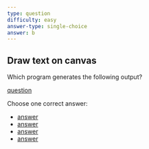```yaml
---
type: question
difficulty: easy
answer-type: single-choice
answer: b
---
```


## Draw text on canvas

Which program generates the following output?

[question](plain/b.evy "evy:source")

Choose one correct answer:

- [answer](plain/a.evy "evy:svg")
- [answer](plain/b.evy "evy:svg")
- [answer](plain/c.evy "evy:svg")
- [answer](plain/d.evy "evy:svg")
